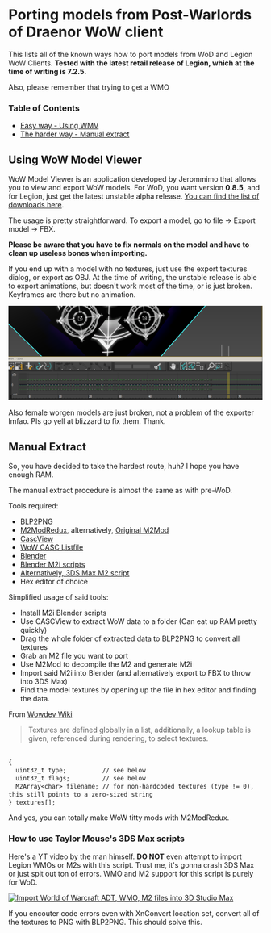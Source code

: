 # Porting models from Post-Warlords of Draenor WoW client

This lists all of the known ways how to port models from WoD and Legion WoW Clients. **Tested with the latest retail release of Legion, which at the time of writing is 7.2.5.** 

Also, please remember that trying to get a WMO
### Table of Contents
* [Easy way - Using WMV](Using-WoW-Model-Viewer)
* [The harder way - Manual extract](Manual-extract)

## Using WoW Model Viewer
WoW Model Viewer is an application developed by Jerommimo that allows you to view and export WoW models.
For WoD, you want version **0.8.5**, and for Legion, just get the latest unstable alpha release. [You can find the list of downloads here](https://wowmodelviewer.net/wordpress/?page_id=27).

The usage is pretty straightforward. To export a model, go to file -> Export model -> FBX.

**Please be aware that you have to fix normals on the model and have to clean up useless bones when importing.** 

If you end up with a model with no textures, just use the export textures dialog, or export as OBJ. At the time of writing, the unstable release is able to export animations, but doesn't work most of the time, or is just broken. Keyframes are there but no animation.

![3DS Max animation timeline](world-of-warcraft/img/timeline.png)

Also female worgen models are just broken, not a problem of the exporter lmfao. Pls go yell at blizzard to fix them. Thank.

## Manual Extract

So, you have decided to take the hardest route, huh? I hope you have enough RAM.

The manual extract procedure is almost the same as with pre-WoD.

Tools required:
* [BLP2PNG](http://www.wowinterface.com/downloads/info6127-BLP2PNG.html)
* [M2ModRedux](https://bitbucket.org/suncurio/m2mod/downloads/), alternatively, [Original M2Mod](http://www.mediafire.com/file/uuvi6jonoz7un2u/M2Mod_470b.zip)
* [CascView](http://www.zezula.net/en/casc/main.html)
* [WoW CASC Listfile](https://github.com/bloerwald/LegionFiles)
* [Blender](https://www.blender.org/)
* [Blender M2i scripts](https://bitbucket.org/suncurio/blender-m2i-scripts/downloads/)
* [Alternatively, 3DS Max M2 script](https://www.dropbox.com/s/hoiqm0n3u4ybdqs/TaylorMouse-Adt-Wmo-ImportScript.zip)
* Hex editor of choice

Simplified usage of said tools:
* Install M2i Blender scripts
* Use CASCView to extract WoW data to a folder (Can eat up RAM pretty quickly)
* Drag the whole folder of extracted data to BLP2PNG to convert all textures
* Grab an M2 file you want to port
* Use M2Mod to decompile the M2 and generate M2i
* Import said M2i into Blender (and alternatively export to FBX to throw into 3DS Max)
* Find the model textures by opening up the file in hex editor and finding the data.

From [Wowdev Wiki](https://wowdev.wiki/M2#Textures)
>Textures are defined globally in a list, additionally, a lookup table is given, referenced during rendering, to select textures.

```struct M2Texture

{
  uint32_t type;          // see below
  uint32_t flags;         // see below
  M2Array<char> filename; // for non-hardcoded textures (type != 0), this still points to a zero-sized string
} textures[];
```

And yes, you can totally make WoW titty mods with M2ModRedux.

### How to use Taylor Mouse's 3DS Max scripts
Here's a YT video by the man himself. **DO NOT** even attempt to import Legion WMOs or M2s with this script. Trust me, it's gonna crash 3DS Max or just spit out ton of errors. WMO and M2 support for this script is purely for WoD.

[![Import World of Warcraft ADT, WMO, M2 files into 3D Studio Max](http://img.youtube.com/vi/mQTJMy0ebjU/0.jpg)](https://youtu.be/mQTJMy0ebjU)

If you encouter code errors even with XnConvert location set, convert all of the textures to PNG with BLP2PNG. This should solve this.